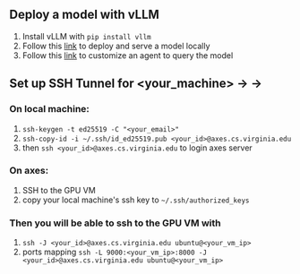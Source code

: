## Deploy a model with vLLM
1. Install vLLM with `pip install vllm`
2. Follow this [link](https://github.com/QwenLM/Qwen2.5?tab=readme-ov-file#vllm) to deploy and serve a model locally
3. Follow this [link](https://github.com/QwenLM/Qwen-Agent) to customize an agent to query the model

## Set up SSH Tunnel for <your_machine> -> <Axes> -> <GPU VM>
### On local machine:
1. `ssh-keygen -t ed25519 -C "<your_email>"`
2. `ssh-copy-id -i ~/.ssh/id_ed25519.pub <your_id>@axes.cs.virginia.edu`
3. then `ssh <your_id>@axes.cs.virginia.edu` to login axes server

### On axes:
1. SSH to the GPU VM
2. copy your local machine's ssh key to `~/.ssh/authorized_keys`

### Then you will be able to ssh to the GPU VM with 
1. `ssh -J <your_id>@axes.cs.virginia.edu ubuntu@<your_vm_ip>`
2. ports mapping `ssh -L 9000:<your_vm_ip>:8000 -J <your_id>@axes.cs.virginia.edu ubuntu@<your_vm_ip>`
